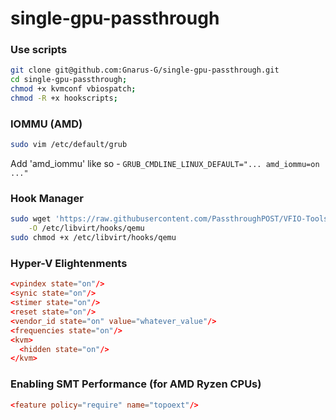 # single-gpu-passthrough

### Use scripts

```sh
git clone git@github.com:Gnarus-G/single-gpu-passthrough.git
cd single-gpu-passthrough;
chmod +x kvmconf vbiospatch;
chmod -R +x hookscripts;
```

### IOMMU (AMD)

```bash
sudo vim /etc/default/grub
```

Add 'amd_iommu' like so - `GRUB_CMDLINE_LINUX_DEFAULT="... amd_iommu=on ..."`

### Hook Manager

```bash
sudo wget 'https://raw.githubusercontent.com/PassthroughPOST/VFIO-Tools/master/libvirt_hooks/qemu' \
    -O /etc/libvirt/hooks/qemu
sudo chmod +x /etc/libvirt/hooks/qemu
```

### Hyper-V Elightenments

```conf
<vpindex state="on"/>
<synic state="on"/>
<stimer state="on"/>
<reset state="on"/>
<vendor_id state="on" value="whatever_value"/>
<frequencies state="on"/>
<kvm>
  <hidden state="on"/>
</kvm>
```

### Enabling SMT Performance (for AMD Ryzen CPUs)

```conf
<feature policy="require" name="topoext"/>
```
